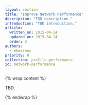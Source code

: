 ```yaml
---
layout: section
title: "Improve Network Performance"
description: "TBD description."
introduction: "TBD introduction."
article:
  written_on: 2015-04-14
  updated_on: 2015-04-14
  order: 3
authors:
  - mkearney
priority: 0
collection: profile-performance
id: network-performance
---
```


{% wrap content %}

TBD.

{% endwrap %}